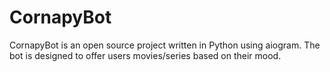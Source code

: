 # CornapyBot
CornapyBot is an open source project written in Python using aiogram. The bot is designed to offer users movies/series based on their mood. 
